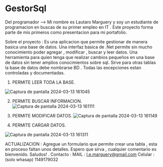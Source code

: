 # GestorSql

Del programador --> Mi nombre es Lautaro Marguery y soy un estudiante de programacion en buscas de su primer empleo en IT . Este proyecto forma parte de mis primeros como presentacion para mi portafolio. 

Sobre el proyecto : 
Es una aplicacion que permite gestionar de manera basica una base de datos. Una interfaz basica de .Net permite sin mucho conocimiento poder agregar , modificar , buscar y leer datos. Una herramienta para quien tenga que realizar cambios pequeños en una base de datos sin tener amplios conocimientos sobre sql. Sirve para otras tablas la base de datos debe nombrarse BD . Todas las excepciones estan controladas y documentadas.

1) PERMITE LEER TODA LA BASE.

![Captura de pantalla 2024-03-13 161045](https://github.com/ARESLautaro95estudio/GestorSql/assets/30993136/bddb7039-88ae-402f-bef9-666bd5e56828)

2) PERMITE BUSCAR INFORMACION.
   ![Captura de pantalla 2024-03-13 161111](https://github.com/ARESLautaro95estudio/GestorSql/assets/30993136/2f6dbe0d-5a83-4b5f-8ad7-37edc14b4a15)


3) PERMITE MODIFICAR DATOS.
   ![Captura de pantalla 2024-03-13 161149](https://github.com/ARESLautaro95estudio/GestorSql/assets/30993136/385bbeb3-914f-4b4b-8f11-8f32a830ad5f)

4) PERMITE CARGAR DATOS.
   
![Captura de pantalla 2024-03-13 161311](https://github.com/ARESLautaro95estudio/GestorSql/assets/30993136/816a7118-5a98-46e6-9b7b-f9a11a7d5dba)

ACTUALIZACION : Agregue un formulario que permite crear una tabla , esta en proceso faltan unos detalles. 
Espero que sirva , cualquier comentario es bienvenido. Saludos! .
Contacto :
   MAIL : l.e.marguery@gmail.com
   Celular : (solo whasap) 1149179032 
